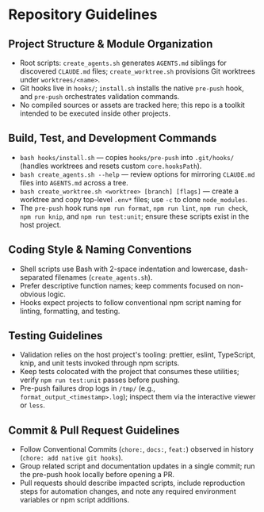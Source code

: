 # Repository Guidelines

## Project Structure & Module Organization
- Root scripts: `create_agents.sh` generates `AGENTS.md` siblings for discovered `CLAUDE.md` files; `create_worktree.sh` provisions Git worktrees under `worktrees/<name>`.
- Git hooks live in `hooks/`; `install.sh` installs the native `pre-push` hook, and `pre-push` orchestrates validation commands.
- No compiled sources or assets are tracked here; this repo is a toolkit intended to be executed inside other projects.

## Build, Test, and Development Commands
- `bash hooks/install.sh` — copies `hooks/pre-push` into `.git/hooks/` (handles worktrees and resets custom `core.hooksPath`).
- `bash create_agents.sh --help` — review options for mirroring `CLAUDE.md` files into `AGENTS.md` across a tree.
- `bash create_worktree.sh <worktree> [branch] [flags]` — create a worktree and copy top-level `.env*` files; use `-c` to clone `node_modules`.
- The `pre-push` hook runs `npm run format`, `npm run lint`, `npm run check`, `npm run knip`, and `npm run test:unit`; ensure these scripts exist in the host project.

## Coding Style & Naming Conventions
- Shell scripts use Bash with 2-space indentation and lowercase, dash-separated filenames (`create_agents.sh`).
- Prefer descriptive function names; keep comments focused on non-obvious logic.
- Hooks expect projects to follow conventional npm script naming for linting, formatting, and testing.

## Testing Guidelines
- Validation relies on the host project's tooling: prettier, eslint, TypeScript, knip, and unit tests invoked through npm scripts.
- Keep tests colocated with the project that consumes these utilities; verify `npm run test:unit` passes before pushing.
- Pre-push failures drop logs in `/tmp/` (e.g., `format_output_<timestamp>.log`); inspect them via the interactive viewer or `less`.

## Commit & Pull Request Guidelines
- Follow Conventional Commits (`chore:`, `docs:`, `feat:`) observed in history (`chore: add native git hooks`).
- Group related script and documentation updates in a single commit; run the pre-push hook locally before opening a PR.
- Pull requests should describe impacted scripts, include reproduction steps for automation changes, and note any required environment variables or npm script additions.

